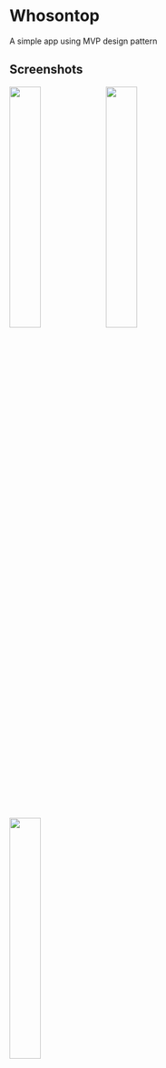 # Whosontop
A simple app using MVP design pattern

## Screenshots
<div style="dispaly:flex">
    <img src="screenshots/who_1.jpg" width="33%">
    <img src="screeshots/who_2.jpg" width="33%">
    <img src="screenshots/who_3.jpg" width="33%">
</div>
